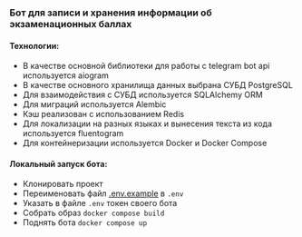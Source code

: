 ### Бот для записи и хранения информации об экзаменационных баллах 

#### Технологии:
- В качестве основной библиотеки для работы с telegram bot api используется aiogram
- В качестве основного хранилища данных выбрана СУБД PostgreSQL
- Для взаимодействия с СУБД используется SQLAlchemy ORM
- Для миграций используется Alembic
- Кэш реализован с использованием Redis
- Для локализации на разных языках и вынесения текста из кода используется fluentogram
- Для контейнеризации используется Docker и Docker Compose

#### Локальный запуск бота:
- Клонировать проект
- Переименовать файл [.env.example](.env.example) в `.env`
- Указать в файле `.env` токен своего бота
- Собрать образ `docker compose build`
- Поднять бота `docker compose up`